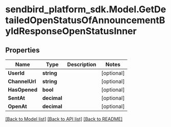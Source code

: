 
# sendbird_platform_sdk.Model.GetDetailedOpenStatusOfAnnouncementByIdResponseOpenStatusInner

## Properties

Name | Type | Description | Notes
------------ | ------------- | ------------- | -------------
**UserId** | **string** |  | [optional] 
**ChannelUrl** | **string** |  | [optional] 
**HasOpened** | **bool** |  | [optional] 
**SentAt** | **decimal** |  | [optional] 
**OpenAt** | **decimal** |  | [optional] 

[[Back to Model list]](../README.md#documentation-for-models)
[[Back to API list]](../README.md#documentation-for-api-endpoints)
[[Back to README]](../README.md)

